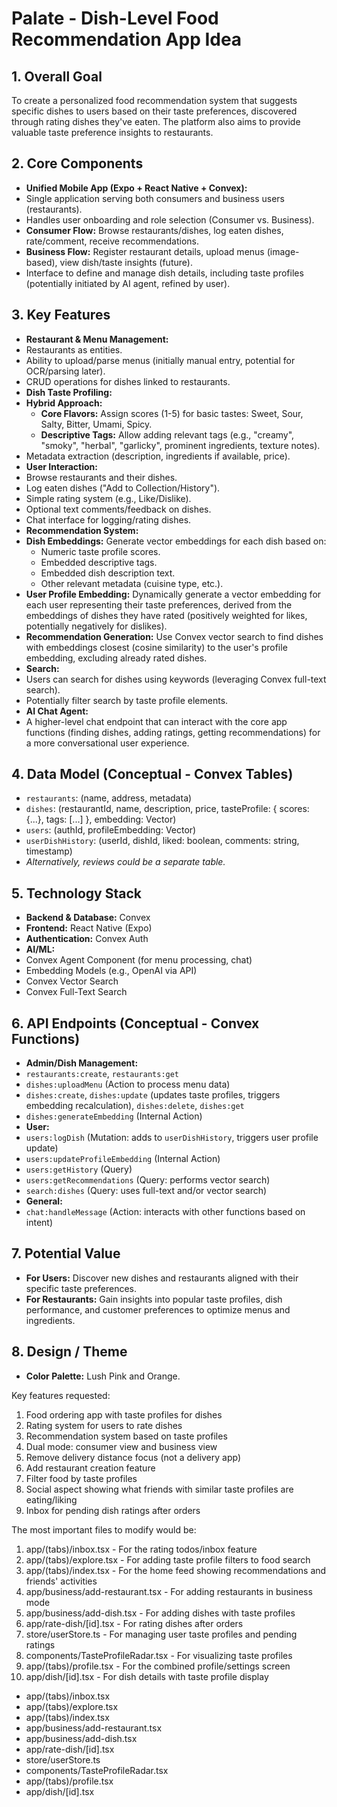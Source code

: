 # Palate - Dish-Level Food Recommendation App Idea

## 1. Overall Goal

To create a personalized food recommendation system that suggests specific dishes to users based on their taste preferences, discovered through rating dishes they've eaten. The platform also aims to provide valuable taste preference insights to restaurants.

## 2. Core Components

* **Unified Mobile App (Expo + React Native + Convex):**
* Single application serving both consumers and business users (restaurants).
* Handles user onboarding and role selection (Consumer vs. Business).
* **Consumer Flow:** Browse restaurants/dishes, log eaten dishes, rate/comment, receive recommendations.
* **Business Flow:** Register restaurant details, upload menus (image-based), view dish/taste insights (future).
* Interface to define and manage dish details, including taste profiles (potentially initiated by AI agent, refined by user).

## 3. Key Features

* **Restaurant & Menu Management:**
* Restaurants as entities.
* Ability to upload/parse menus (initially manual entry, potential for OCR/parsing later).
* CRUD operations for dishes linked to restaurants.
* **Dish Taste Profiling:**
* **Hybrid Approach:**
  * **Core Flavors:** Assign scores (1-5) for basic tastes: Sweet, Sour, Salty, Bitter, Umami, Spicy.
  * **Descriptive Tags:** Allow adding relevant tags (e.g., "creamy", "smoky", "herbal", "garlicky", prominent ingredients, texture notes).
* Metadata extraction (description, ingredients if available, price).
* **User Interaction:**
* Browse restaurants and their dishes.
* Log eaten dishes ("Add to Collection/History").
* Simple rating system (e.g., Like/Dislike).
* Optional text comments/feedback on dishes.
* Chat interface for logging/rating dishes.
* **Recommendation System:**
* **Dish Embeddings:** Generate vector embeddings for each dish based on:
  * Numeric taste profile scores.
  * Embedded descriptive tags.
  * Embedded dish description text.
  * Other relevant metadata (cuisine type, etc.).
* **User Profile Embedding:** Dynamically generate a vector embedding for each user representing their taste preferences, derived from the embeddings of dishes they have rated (positively weighted for likes, potentially negatively for dislikes).
* **Recommendation Generation:** Use Convex vector search to find dishes with embeddings closest (cosine similarity) to the user's profile embedding, excluding already rated dishes.
* **Search:**
* Users can search for dishes using keywords (leveraging Convex full-text search).
* Potentially filter search by taste profile elements.
* **AI Chat Agent:**
* A higher-level chat endpoint that can interact with the core app functions (finding dishes, adding ratings, getting recommendations) for a more conversational user experience.

## 4. Data Model (Conceptual - Convex Tables)

* `restaurants`: (name, address, metadata)
* `dishes`: (restaurantId, name, description, price, tasteProfile: { scores: {...}, tags: [...] }, embedding: Vector)
* `users`: (authId, profileEmbedding: Vector)
* `userDishHistory`: (userId, dishId, liked: boolean, comments: string, timestamp)
* *Alternatively, reviews could be a separate table.*

## 5. Technology Stack

* **Backend & Database:** Convex
* **Frontend:** React Native (Expo)
* **Authentication:** Convex Auth
* **AI/ML:**
* Convex Agent Component (for menu processing, chat)
* Embedding Models (e.g., OpenAI via API)
* Convex Vector Search
* Convex Full-Text Search

## 6. API Endpoints (Conceptual - Convex Functions)

* **Admin/Dish Management:**
* `restaurants:create`, `restaurants:get`
* `dishes:uploadMenu` (Action to process menu data)
* `dishes:create`, `dishes:update` (updates taste profiles, triggers embedding recalculation), `dishes:delete`, `dishes:get`
* `dishes:generateEmbedding` (Internal Action)
* **User:**
* `users:logDish` (Mutation: adds to `userDishHistory`, triggers user profile update)
* `users:updateProfileEmbedding` (Internal Action)
* `users:getHistory` (Query)
* `users:getRecommendations` (Query: performs vector search)
* `search:dishes` (Query: uses full-text and/or vector search)
* **General:**
* `chat:handleMessage` (Action: interacts with other functions based on intent)

## 7. Potential Value

* **For Users:** Discover new dishes and restaurants aligned with their specific taste preferences.
* **For Restaurants:** Gain insights into popular taste profiles, dish performance, and customer preferences to optimize menus and ingredients.

## 8. Design / Theme

* **Color Palette:** Lush Pink and Orange.


Key features requested:
1. Food ordering app with taste profiles for dishes
2. Rating system for users to rate dishes
3. Recommendation system based on taste profiles
4. Dual mode: consumer view and business view
5. Remove delivery distance focus (not a delivery app)
6. Add restaurant creation feature
7. Filter food by taste profiles
8. Social aspect showing what friends with similar taste profiles are eating/liking
9. Inbox for pending dish ratings after orders

The most important files to modify would be:

1. app/(tabs)/inbox.tsx - For the rating todos/inbox feature
2. app/(tabs)/explore.tsx - For adding taste profile filters to food search
3. app/(tabs)/index.tsx - For the home feed showing recommendations and friends' activities
4. app/business/add-restaurant.tsx - For adding restaurants in business mode
5. app/business/add-dish.tsx - For adding dishes with taste profiles
6. app/rate-dish/[id].tsx - For rating dishes after orders
7. store/userStore.ts - For managing user taste profiles and pending ratings
8. components/TasteProfileRadar.tsx - For visualizing taste profiles
9. app/(tabs)/profile.tsx - For the combined profile/settings screen
10. app/dish/[id].tsx - For dish details with taste profile display
- app/(tabs)/inbox.tsx
- app/(tabs)/explore.tsx
- app/(tabs)/index.tsx
- app/business/add-restaurant.tsx
- app/business/add-dish.tsx
- app/rate-dish/[id].tsx
- store/userStore.ts
- components/TasteProfileRadar.tsx
- app/(tabs)/profile.tsx
- app/dish/[id].tsx